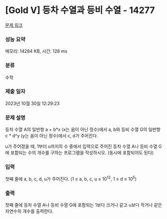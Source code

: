 # [Gold V] 등차 수열과 등비 수열 - 14277 

[문제 링크](https://www.acmicpc.net/problem/14277) 

### 성능 요약

메모리: 14284 KB, 시간: 128 ms

### 분류

수학

### 제출 일자

2023년 10월 30일 12:29:23

### 문제 설명

<p>등차 수열 A의 일반항 a + b*x (x는 음이 아닌 정수)에서 a, b와 등비 수열 G의 일반항 c * d^y (y는 음이 아닌 정수)에서 c, d가 주어진다.</p>

<p>u가 주어졌을 때, 1부터 u까지의 수 중에서 입력으로 주어진 등차 수열 A나 등비 수열 G에 포함되는 수의 개수를 구하는 프로그램을 작성하시오. (동시에 포함되어도 된다)</p>

### 입력 

 <p>첫째 줄에 a, b, c, d, u가 주어진다. (1 ≤ a, b, c, u ≤ 10<sup>12</sup>, 1 ≤ d ≤ 10<sup>5</sup>)</p>

### 출력 

 <p>첫째 줄에 등차 수열 A나 등비 수열 G에 포함되는 1보다 크거나 같고 u보다 작거나 같은 자연수의 개수를 출력한다.</p>

